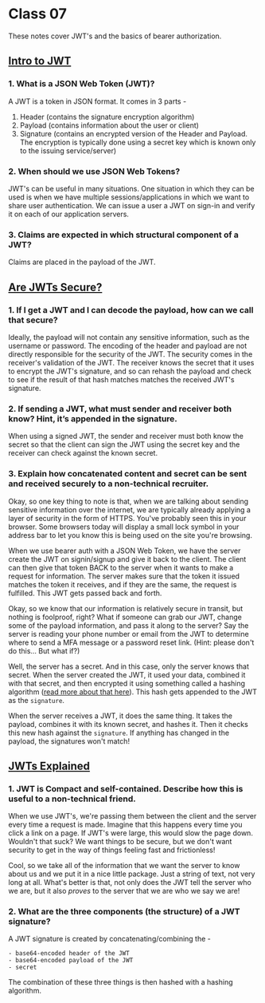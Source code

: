 # Class 07

These notes cover JWT's and the basics of bearer authorization.

## [Intro to JWT](https://jwt.io/introduction/)

### 1. What is a JSON Web Token (JWT)?  

A JWT is a token in JSON format. It comes in 3 parts -

  1. Header (contains the signature encryption algorithm)
  2. Payload (contains information about the user or client)
  3. Signature (contains an encrypted version of the Header and Payload. The encryption is typically done using a secret key which is known only to the issuing service/server)  

### 2. When should we use JSON Web Tokens?  

JWT's can be useful in many situations. One situation in which they can be used is when we have multiple sessions/applications in which we want to share user authentication. We can issue a user a JWT on sign-in and verify it on each of our application servers.

### 3. Claims are expected in which structural component of a JWT?  

Claims are placed in the payload of the JWT.

## [Are JWTs Secure?](https://stackoverflow.com/questions/27301557/if-you-can-decode-jwt-how-are-they-secure)

### 1. If I get a JWT and I can decode the payload, how can we call that secure?

Ideally, the payload will not contain any sensitive information, such as the username or password. The encoding of the header and payload are not directly responsible for the security of the JWT. The security comes in the receiver's validation of the JWT. The receiver knows the secret that it uses to encrypt the JWT's signature, and so can rehash the payload and check to see if the result of that hash matches matches the received JWT's signature.

### 2. If sending a JWT, what must sender and receiver both know? Hint, it’s appended in the signature.

When using a signed JWT, the sender and receiver must both know the secret so that the client can sign the JWT using the secret key and the receiver can check against the known secret.

### 3. Explain how concatenated content and secret can be sent and received securely to a non-technical recruiter.  

Okay, so one key thing to note is that, when we are talking about sending sensitive information over the internet, we are typically already applying a layer of security in the form of HTTPS. You've probably seen this in your browser. Some browsers today will display a small lock symbol in your address bar to let you know this is being used on the site you're browsing.

When we use bearer auth with a JSON Web Token, we have the server create the JWT on signin/signup and give it back to the client. The client can then give that token BACK to the server when it wants to make a request for information. The server makes sure that the token it issued matches the token it receives, and if they are the same, the request is fulfilled. This JWT gets passed back and forth.

Okay, so we know that our information is relatively secure in transit, but nothing is foolproof, right? What if someone can grab our JWT, change some of the payload information, and pass it along to the server? Say the server is reading your phone number or email from the JWT to determine where to send a MFA message or a password reset link. (Hint: please don't do this... But what if?)

Well, the server has a secret. And in this case, only the server knows that secret. When the server created the JWT, it used your data, combined it with that secret, and then encrypted it using something called a hashing algorithm ([read more about that here](./class-06)). This hash gets appended to the JWT as the `signature`.

When the server receives a JWT, it does the same thing. It takes the payload, combines it with its known secret, and hashes it. Then it checks this new hash against the `signature`. If anything has changed in the payload, the signatures won't match!

## [JWTs Explained](https://www.youtube.com/watch?v=926mknSW9Lo)

### 1. JWT is Compact and self-contained. Describe how this is useful to a non-technical friend.  

When we use JWT's, we're passing them between the client and the server every time a request is made. Imagine that this happens every time you click a link on a page. If JWT's were large, this would slow the page down. Wouldn't that suck? We want things to be secure, but we don't want security to get in the way of things feeling fast and frictionless!  

Cool, so we take all of the information that we want the server to know about us and we put it in a nice little package. Just a string of text, not very long at all. What's better is that, not only does the JWT tell the server who we are, but it also _proves_ to the server that we are who we say we are!

### 2. What are the three components (the structure) of a JWT signature?  
A JWT signature is created by concatenating/combining the - 

    - base64-encoded header of the JWT
    - base64-encoded payload of the JWT
    - secret

The combination of these three things is then hashed with a hashing algorithm.
